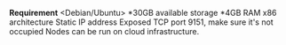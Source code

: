 **Requirement**
<Debian/Ubuntu>
*30GB available storage
*4GB RAM
x86 architecture
Static IP address
Exposed TCP port 9151, make sure it's not occupied
Nodes can be run on cloud infrastructure.

